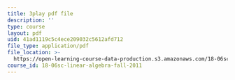 ```yaml
---
title: 3play pdf file
description: ''
type: course
layout: pdf
uid: 41ad1119c5c4ece209032c5612afd712
file_type: application/pdf
file_location: >-
  https://open-learning-course-data-production.s3.amazonaws.com/18-06sc-linear-algebra-fall-2011/41ad1119c5c4ece209032c5612afd712_Ts3o2I8_Mxc.pdf
course_id: 18-06sc-linear-algebra-fall-2011
---
```

